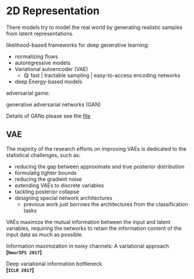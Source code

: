 # 2D Representation

There models try to model the real world by generating realistic samples from latent representations.



likelihood-based frameworks for deep generative learning:

- normalizing flows
- autoregressive models
- Variational autoencoder (VAE)
  - :yum: fast | tractable sampling | easy-to-access encoding networks 
- deep Energy-based models



adversarial game:

generative adversarial networks (GAN)



Details of GANs please see the [file]()



## VAE

The majority of the research efforts on improving VAEs is dedicated to the statistical challenges, such as:

- reducing the gap between approximate and true posterior distribution
- formulatig tighter bounds
- reducing the gradient noise
- extending VAEs to discrete variables
- tackling posterior collapse
- designing special network architectures
  - previous work just borrows the architectures from the classification tasks



VAEs maximize the mutual information between the input and latent variables, requiring the networks to retain the information content of the input data as much as possible.

Information maximization in noisy channels: A variational approach  
**[`NeurIPS 2017`]**

Deep variational information bottleneck  
**[`ICLR 2017`]**

